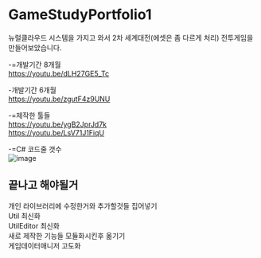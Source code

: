 # GameStudyPortfolio1
뉴럴클라우드 시스템을 가지고 와서 2차 세계대전(에셋은 좀 다르게 처리) 전투게임을 만들어보았습니다. 

-=개발기간 8개월    
https://youtu.be/dLH27GE5_Tc  

-개발기간 6개월  
https://youtu.be/zgutF4z9UNU  


-=제작한 툴들  
https://youtu.be/ygB2JprJd7k  
https://youtu.be/LsV71J1FiqU  

-=C# 코드줄 갯수  
![image](https://github.com/lLcrowe/GamePortfolio1/assets/44671731/fc07d3be-0e39-4ccc-9644-f73f49e9292c)  


## 끝나고 해야될거  
개인 라이브러리에 수정한거와 추가할것들 집어넣기  
Util 최신화  
UtilEditor 최신화  
새로 제작한 기능들 모듈화시킨후 옮기기  
게임데이터매니저 고도화  
